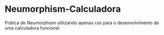 # Neumorphism-Calculadora
Prática de Neumorphism utilizando apenas css para o desenvolvimento de uma calculadora funcional
